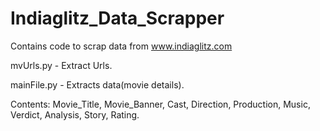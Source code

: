 # Indiaglitz_Data_Scrapper
Contains code to scrap data from www.indiaglitz.com

mvUrls.py - Extract Urls.

mainFile.py - Extracts data(movie details).

Contents:
Movie_Title, Movie_Banner, Cast, Direction, Production, Music, Verdict, Analysis, Story, Rating.
